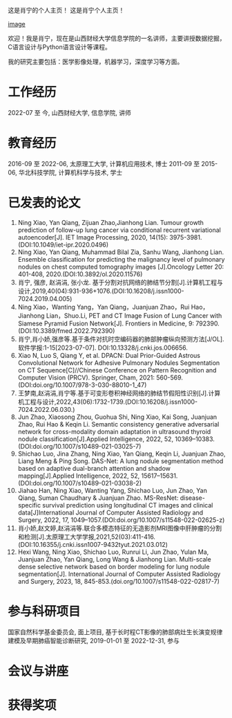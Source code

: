 这是肖宁的个人主页！
这是肖宁个人主页！

[image](https://github.com/XmaNm/XmaN/blob/main/photo.jpg)

欢迎！我是肖宁，现在是山西财经大学信息学院的一名讲师，主要讲授数据挖掘，C语言设计与Python语言设计等课程。

我的研究主要包括：医学影像处理，机器学习，深度学习等方面。

# 工作经历

2022-07 至 今, 山西财经大学, 信息学院, 讲师

# 教育经历

2016-09 至 2022-06, 太原理工大学, 计算机应用技术, 博士
2011-09 至 2015-06, 华北科技学院, 计算机科学与技术, 学士

# 已发表的论文
1. Ning Xiao, Yan Qiang, Zijuan Zhao,Jianhong Lian. Tumour growth prediction of follow-up lung cancer via conditional recurrent variational autoencoder[J]. IET Image Processing, 2020, 14(15): 3975-3981.(DOI:10.1049/iet-ipr.2020.0496)
2. Ning Xiao, Yan Qiang, Muhammad Bilal Zia, Sanhu Wang, Jianhong Lian. Ensemble classification for predicting the malignancy level of pulmonary nodules on chest computed tomography images [J].Oncology Letter 20: 401-408, 2020.(DOI:10.3892/ol.2020.11576)
3. 肖宁, 强彦, 赵涓涓, 张小龙. 基于分割对抗网络的肺结节分割[J].计算机工程与设计,2019,40(04):931-936+1076.(DOI:10.16208/j.issn1000-7024.2019.04.005)
4. Ning Xiao，Wanting Yang，Yan Qiang，Juanjuan Zhao，Rui Hao，Jianhong Lian，Shuo.Li, PET and CT Image Fusion of Lung Cancer with Siamese Pyramid Fusion Network[J]. Frontiers in Medicine, 9: 792390.(DOI:10.3389/fmed.2022.792390)
5. 肖宁,肖小娇,强彦等.基于条件对抗时空编码器的肺部肿瘤纵向预测方法[J/OL].软件学报:1-15[2023-07-07]. DOI:10.13328/j.cnki.jos.006656.
6. Xiao N, Luo S, Qiang Y, et al. DPACN: Dual Prior-Guided Astrous Convolutional Network for Adhesive Pulmonary Nodules Segmentation on CT Sequence[C]//Chinese Conference on Pattern Recognition and Computer Vision (PRCV). Springer, Cham, 2021: 560-569.(DOI:doi.org/10.1007/978-3-030-88010-1_47)
7. 王梦南,赵涓涓,肖宁等.基于可变形卷积神经网络的肺结节假阳性识别[J].计算机工程与设计,2022,43(06):1732-1739.(DOI:10.16208/j.issn1000-7024.2022.06.030.)
8. Jun Zhao, Xiaosong Zhou, Guohua Shi, Ning Xiao, Kai Song, Juanjuan Zhao, Rui Hao & Keqin Li. Semantic consistency generative adversarial network for cross-modality domain adaptation in ultrasound thyroid nodule classification[J].Applied Intelligence, 2022, 52, 10369–10383.(DOI:doi.org/10.1007/s10489-021-03025-7)
9. Shichao Luo, Jina Zhang, Ning Xiao, Yan Qiang, Keqin Li, Juanjuan Zhao, Liang Meng & Ping Song. DAS-Net: A lung nodule segmentation method based on adaptive dual-branch attention and shadow mapping[J].Applied Intelligence, 2022, 52, 15617–15631.(DOI:doi.org/10.1007/s10489-021-03038-2)
10. Jiahao Han, Ning Xiao, Wanting Yang, Shichao Luo, Jun Zhao, Yan Qiang, Suman Chaudhary & Juanjuan Zhao. MS-ResNet: disease-specific survival prediction using longitudinal CT images and clinical data[J]International Journal of Computer Assisted Radiology and Surgery, 2022, 17, 1049–1057.(DOI:doi.org/10.1007/s11548-022-02625-z)
11. 肖小娇,赵文婷,赵涓涓等.联合多模态特征的无造影剂MRI图像中肝肿瘤的分割和检测[J].太原理工大学学报,2021,52(03):411-416.(DOI:10.16355/j.cnki.issn1007-9432tyut.2021.03.012)
12. Hexi Wang, Ning Xiao, Shichao Luo, Runrui Li, Jun Zhao, Yulan Ma, Juanjuan Zhao, Yan Qiang, Long Wang & Jianhong Lian. Multi-scale dense selective network based on border modeling for lung nodule segmentation[J]. International Journal of Computer Assisted Radiology and Surgery, 2023, 18, 845-853.(doi.org/10.1007/s11548-022-02817-7) 
 

# 参与科研项目
国家自然科学基金委员会, 面上项目, 基于长时程CT影像的肺部病灶生长演变规律建模及早期肺癌智能诊断研究, 2019-01-01 至 2022-12-31, 参与

# 会议与讲座

# 获得奖项
